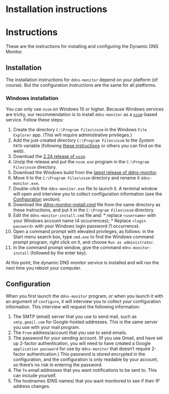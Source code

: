 # Installation instructions



# Instructions

These are the instructions for installing and configuring the Dynamic DNS Monitor.

## Installation

The installation instructions for `ddns-monitor` depend on your platform (of course).  But the configuration instructions are the same for all platforms.

### Windows installation

You can only use `nssm` on Windows 10 or higher.  Because Windows services are tricky, our recommendation is to install `ddns-monitor` as a [`nssm`](https://nssm.cc)-based service.  Follow these steps:

1. Create the directory `C:\Program Files\nssm` in the Windows `File Explorer` app.  (This will require administrative privileges.)
2. Add the just-created directory `C:\Program Files\nssm` to the *System* `PATH` variable (following [these instructions](https://windowsloop.com/how-to-add-to-windows-path/) or others you can find on the web).
3. Download the [2.24 release of `nssm`](https://nssm.cc/release/nssm-2.24.zip).
4. Unzip the release and put the `nssm.exe` program in the `C:\Program Files\nssm` directory.
5. Download the Windows build from the [latest release of ddns-monitor](https://github.com/clickonetwo/ddns-monitor/releases/latest).
6. Move it to the `C:\Program Files\nssm` directory and rename it `ddns-monitor.exe`.
7. Double-click the `ddns-monitor.exe` file to launch it.  A terminal window will open and interview you to collect configuration information (see the [Configuration](#configuration) section).
8. Download the [ddns-monitor-install.cmd](./ddns-monitor-install.cmd) file from the same directory as these instructions, and put it in the `C:\Program Files\nssm` directory.
9. Edit the `ddns-monitor-install.cmd` file and:
       * replace `<username>` with your Windows account name (4 occurrences);
           * Replace `<login password>` with your Windows login password (1 occurrence).
10. Open a command prompt with elevated privileges, as follows: in the Start menu search box, type `cmd.exe` to find the Windows command prompt program, right click on it, and choose `Run as administrator`.
11. In the command prompt window, give the command `ddns-monitor-install` (followed by the enter key).

At this point, the dynamic DNS monitor service is installed and will run the next time you reboot your computer.

## Configuration

When you first launch the `ddns-monitor` program, or when you launch it with an argument of `configure`, it will interview you to collect your configuration information.  This interview will request the following information:

1. The SMTP (email) server that you use to send mail, such as `smtp.gmail.com` for Google-hosted addresses.  This is the same server you use with your mail program.
2. The `From` address/account that you use to send emails.
3. The password for your sending account.  (If you use Gmail, and have set up 2-factor authentication, you will need to have created a Google `application password` for use by `ddns-monitor` that doesn’t require 2-factor authentication.) This password is stored encrypted in the configuration, and the configuration is only readable by your account, so there’s no risk in entering the password.
4. The `To` email addresses that you want notifications to be sent to.  This can include yourself.
5. The hostnames (DNS names) that you want monitored to see if their IP address changes.
